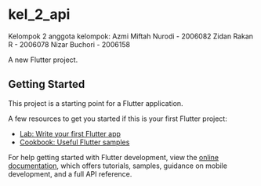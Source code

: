 # kel_2_api
Kelompok 2
anggota kelompok:
Azmi Miftah Nurodi - 2006082
Zidan Rakan R - 2006078
Nizar Buchori - 2006158

A new Flutter project.

## Getting Started

This project is a starting point for a Flutter application.

A few resources to get you started if this is your first Flutter project:

- [Lab: Write your first Flutter app](https://docs.flutter.dev/get-started/codelab)
- [Cookbook: Useful Flutter samples](https://docs.flutter.dev/cookbook)

For help getting started with Flutter development, view the
[online documentation](https://docs.flutter.dev/), which offers tutorials,
samples, guidance on mobile development, and a full API reference.
